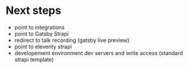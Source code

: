 # Next steps

- point to integrations
- point to Gatsby Strapi
- redirect to talk recording (gatsby live preview)
- point to eleventy strapi
- developement environment dev servers and write access (standard strapi template)
